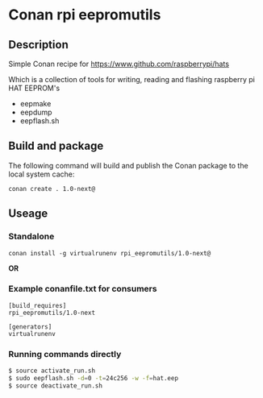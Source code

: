 # Conan rpi eepromutils

## Description

Simple Conan recipe for https://www.github.com/raspberrypi/hats

Which is a collection of tools for writing, reading and flashing raspberry pi HAT EEPROM's

* eepmake
* eepdump
* eepflash.sh

## Build and package

The following command will build and publish the Conan package to the local system cache:

```
conan create . 1.0-next@
```

## Useage

### Standalone
```
conan install -g virtualrunenv rpi_eepromutils/1.0-next@
```
**OR**
### Example conanfile.txt for consumers
```
[build_requires]
rpi_eepromutils/1.0-next

[generators]
virtualrunenv
```
### Running commands directly
```sh
$ source activate_run.sh
$ sudo eepflash.sh -d=0 -t=24c256 -w -f=hat.eep
$ source deactivate_run.sh
```
